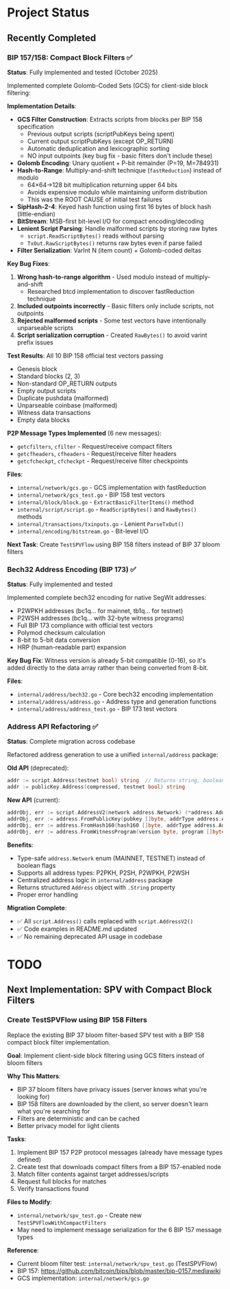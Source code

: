 # Project Status

## Recently Completed

### BIP 157/158: Compact Block Filters ✅
**Status**: Fully implemented and tested (October 2025)

Implemented complete Golomb-Coded Sets (GCS) for client-side block filtering:

**Implementation Details**:
- **GCS Filter Construction**: Extracts scripts from blocks per BIP 158 specification
  - Previous output scripts (scriptPubKeys being spent)
  - Current output scriptPubKeys (except OP_RETURN)
  - Automatic deduplication and lexicographic sorting
  - NO input outpoints (key bug fix - basic filters don't include these)
- **Golomb Encoding**: Unary quotient + P-bit remainder (P=19, M=784931)
- **Hash-to-Range**: Multiply-and-shift technique (`fastReduction`) instead of modulo
  - 64×64→128 bit multiplication returning upper 64 bits
  - Avoids expensive modulo while maintaining uniform distribution
  - This was the ROOT CAUSE of initial test failures
- **SipHash-2-4**: Keyed hash function using first 16 bytes of block hash (little-endian)
- **BitStream**: MSB-first bit-level I/O for compact encoding/decoding
- **Lenient Script Parsing**: Handle malformed scripts by storing raw bytes
  - `script.ReadScriptBytes()` reads without parsing
  - `TxOut.RawScriptBytes()` returns raw bytes even if parse failed
- **Filter Serialization**: VarInt N (item count) + Golomb-coded deltas

**Key Bug Fixes**:
1. **Wrong hash-to-range algorithm** - Used modulo instead of multiply-and-shift
   - Researched btcd implementation to discover fastReduction technique
2. **Included outpoints incorrectly** - Basic filters only include scripts, not outpoints
3. **Rejected malformed scripts** - Some test vectors have intentionally unparseable scripts
4. **Script serialization corruption** - Created `RawBytes()` to avoid varint prefix issues

**Test Results**: All 10 BIP 158 official test vectors passing
- Genesis block
- Standard blocks (2, 3)
- Non-standard OP_RETURN outputs
- Empty output scripts
- Duplicate pushdata (malformed)
- Unparseable coinbase (malformed)
- Witness data transactions
- Empty data blocks

**P2P Message Types Implemented** (6 new messages):
- `getcfilters`, `cfilter` - Request/receive compact filters
- `getcfheaders`, `cfheaders` - Request/receive filter headers
- `getcfcheckpt`, `cfcheckpt` - Request/receive filter checkpoints

**Files**:
- `internal/network/gcs.go` - GCS implementation with fastReduction
- `internal/network/gcs_test.go` - BIP 158 test vectors
- `internal/block/block.go` - `ExtractBasicFilterItems()` method
- `internal/script/script.go` - `ReadScriptBytes()` and `RawBytes()` methods
- `internal/transactions/txinputs.go` - Lenient `ParseTxOut()`
- `internal/encoding/bitstream.go` - Bit-level I/O

**Next Task**: Create `TestSPVFlow` using BIP 158 filters instead of BIP 37 bloom filters

### Bech32 Address Encoding (BIP 173) ✅
**Status**: Fully implemented and tested

Implemented complete bech32 encoding for native SegWit addresses:
- P2WPKH addresses (bc1q... for mainnet, tb1q... for testnet)
- P2WSH addresses (bc1q... with 32-byte witness programs)
- Full BIP 173 compliance with official test vectors
- Polymod checksum calculation
- 8-bit to 5-bit data conversion
- HRP (human-readable part) expansion

**Key Bug Fix**: Witness version is already 5-bit compatible (0-16), so it's added directly to the data array rather than being converted from 8-bit.

**Files**:
- `internal/address/bech32.go` - Core bech32 encoding implementation
- `internal/address/address.go` - Address type and generation functions
- `internal/address/address_test.go` - BIP 173 test vectors

### Address API Refactoring ✅
**Status**: Complete migration across codebase

Refactored address generation to use a unified `internal/address` package:

**Old API** (deprecated):
```go
addr := script.Address(testnet bool) string  // Returns string, boolean flags
addr := publicKey.Address(compressed, testnet bool) string
```

**New API** (current):
```go
addrObj, err := script.AddressV2(network address.Network) (*address.Address, error)
addrObj, err := address.FromPublicKey(pubkey []byte, addrType address.AddrType, network address.Network)
addrObj, err := address.FromHash160(hash160 []byte, addrType address.AddrType, network address.Network)
addrObj, err := address.FromWitnessProgram(version byte, program []byte, network address.Network)
```

**Benefits**:
- Type-safe `address.Network` enum (MAINNET, TESTNET) instead of boolean flags
- Supports all address types: P2PKH, P2SH, P2WPKH, P2WSH
- Centralized address logic in `internal/address` package
- Returns structured `Address` object with `.String` property
- Proper error handling

**Migration Complete**:
- ✅ All `script.Address()` calls replaced with `script.AddressV2()`
- ✅ Code examples in README.md updated
- ✅ No remaining deprecated API usage in codebase

# TODO

## Next Implementation: SPV with Compact Block Filters

### Create TestSPVFlow using BIP 158 Filters
Replace the existing BIP 37 bloom filter-based SPV test with a BIP 158 compact block filter implementation.

**Goal**: Implement client-side block filtering using GCS filters instead of bloom filters

**Why This Matters**:
- BIP 37 bloom filters have privacy issues (server knows what you're looking for)
- BIP 158 filters are downloaded by the client, so server doesn't learn what you're searching for
- Filters are deterministic and can be cached
- Better privacy model for light clients

**Tasks**:
1. Implement BIP 157 P2P protocol messages (already have message types defined)
2. Create test that downloads compact filters from a BIP 157-enabled node
3. Match filter contents against target addresses/scripts
4. Request full blocks for matches
5. Verify transactions found

**Files to Modify**:
- `internal/network/spv_test.go` - Create new `TestSPVFlowWithCompactFilters`
- May need to implement message serialization for the 6 BIP 157 message types

**Reference**:
- Current bloom filter test: `internal/network/spv_test.go` (TestSPVFlow)
- BIP 157: https://github.com/bitcoin/bips/blob/master/bip-0157.mediawiki
- GCS implementation: `internal/network/gcs.go`
